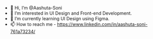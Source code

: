 - 👋 Hi, I’m @Aashuta-Soni
- 👀 I’m interested in UI Design and Front-end Development.
- 🌱 I’m currently learning UI Design using Figma.
- 📫 How to reach me - https://www.linkedin.com/in/aashuta-soni-761a73234/

<!---
Aashuta-Soni/Aashuta-Soni is a ✨ special ✨ repository because its `README.md` (this file) appears on your GitHub profile.
You can click the Preview link to take a look at your changes.
--->
